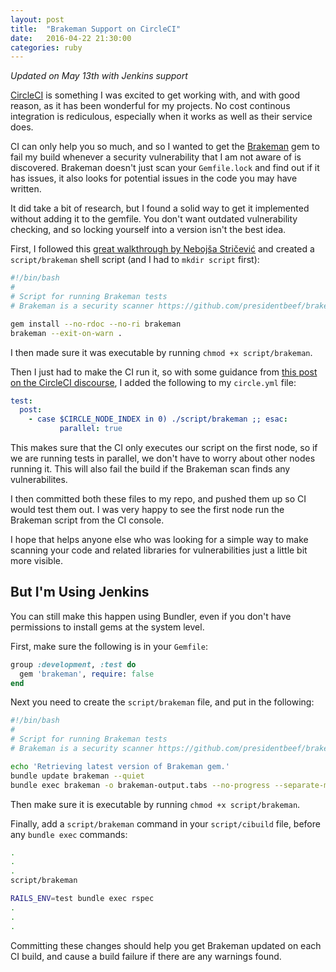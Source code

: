 ```yaml
---
layout: post
title:  "Brakeman Support on CircleCI"
date:   2016-04-22 21:30:00
categories: ruby
---
```

*Updated on May 13th with Jenkins support*

[CircleCI] is something I was excited to get working with, and with good reason,
as it has been wonderful for my projects. No cost continous integration is
rediculous, especially when it works as well as their service does.

CI can only help you so much, and so I wanted to get the [Brakeman] gem to
fail my build whenever a security vulnerability that I am not aware of is
discovered. Brakeman doesn't just scan your `Gemfile.lock` and find out if
it has issues, it also looks for potential issues in the code you may have
written.

It did take a bit of research, but I found a solid way to get it implemented
without adding it to the gemfile. You don't want outdated vulnerability checking,
and so locking yourself into a version isn't the best idea.

First, I followed this [great walkthrough by Nebojša Stričević][SetupGuide]
and created a `script/brakeman` shell script (and I had to `mkdir script` first):

```sh
#!/bin/bash
#
# Script for running Brakeman tests
# Brakeman is a security scanner https://github.com/presidentbeef/brakeman.

gem install --no-rdoc --no-ri brakeman
brakeman --exit-on-warn .
```

I then made sure it was executable by running `chmod +x script/brakeman`.

Then I just had to make the CI run it, so with some guidance from [this post on the CircleCI discourse][InstallRun],
I added the following to my `circle.yml` file:

```YAML
test:
  post:
    - case $CIRCLE_NODE_INDEX in 0) ./script/brakeman ;; esac:
           parallel: true
```

This makes sure that the CI only executes our script on the first node, so if
we are running tests in parallel, we don't have to worry about other nodes running
it. This will also fail the build if the Brakeman scan finds any vulnerabilites.

I then committed both these files to my repo, and pushed them up so CI would
test them out. I was very happy to see the first node run the Brakeman script
from the CI console.

I hope that helps anyone else who was looking for a simple way to make scanning
your code and related libraries for vulnerabilities just a little bit more
visible.

## But I'm Using Jenkins

You can still make this happen using Bundler, even if you don't have permissions
to install gems at the system level.

First, make sure the following is in your `Gemfile`:

```ruby
group :development, :test do
  gem 'brakeman', require: false
end
```

Next you need to create the `script/brakeman` file, and put in the following:

```sh
#!/bin/bash
#
# Script for running Brakeman tests
# Brakeman is a security scanner https://github.com/presidentbeef/brakeman.

echo 'Retrieving latest version of Brakeman gem.'
bundle update brakeman --quiet
bundle exec brakeman -o brakeman-output.tabs --no-progress --separate-models --exit-on-warn
```

Then make sure it is executable by running `chmod +x script/brakeman`.

Finally, add a `script/brakeman` command in your `script/cibuild` file, before
any `bundle exec` commands:

```sh
.
.
.
script/brakeman

RAILS_ENV=test bundle exec rspec
.
.
.
```

Committing these changes should help you get Brakeman updated on each CI build,
and cause a build failure if there are any warnings found.

[CircleCI]: https://circleci.com 
[CaringForKarenSue.com]: http://www.caringforkarensue.com
[Brakeman]: https://github.com/presidentbeef/brakeman
[SetupGuide]: https://semaphoreci.com/community/tutorials/automatic-security-testing-of-rails-applications-using-brakeman/
[InstallRun]: https://discuss.circleci.com/t/test-failures-tab-reports-false-0-failures-for-cucumber/1306/3
